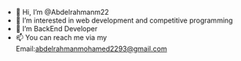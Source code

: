 - 👋 Hi, I’m @Abdelrahmanm22
- 👀 I’m interested in web development and competitive programming
- 🌱 I’m BackEnd Developer
- 📫 You can reach me via my Email:abdelrahmanmohamed2293@gmail.com

<!---
Abdelrahmanm22/Abdelrahmanm22 is a ✨ special ✨ repository because its `README.md` (this file) appears on your GitHub profile.
You can click the Preview link to take a look at your changes.
--->
